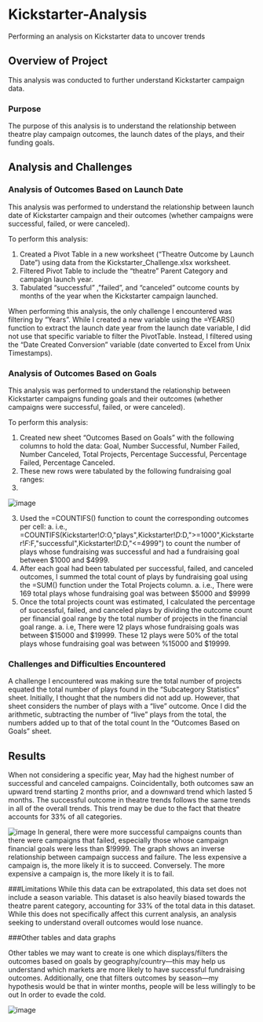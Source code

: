 # Kickstarter-Analysis
Performing an analysis on Kickstarter data to uncover trends
## Overview of Project
This analysis was conducted to further understand Kickstarter campaign data.

### Purpose
The purpose of this analysis is to understand the relationship between theatre play campaign outcomes, the launch dates of the plays, and their funding goals. 

## Analysis and Challenges

### Analysis of Outcomes Based on Launch Date

This analysis was performed to understand the relationship between launch date of Kickstarter campaign and their outcomes (whether campaigns were successful, failed, or were canceled). 

To perform this analysis:
1.	Created a Pivot Table in a new worksheet (“Theatre Outcome by Launch Date”) using data from the Kickstarter_Challenge.xlsx worksheet.
2.	Filtered Pivot Table to include the “theatre” Parent Category and campaign launch year.
3.	Tabulated “successful” ,”failed”, and “canceled” outcome counts by months of the year when the Kickstarter campaign launched.

When performing this analysis, the only challenge I encountered was filtering by “Years”. While I created a new variable using the =YEARS() function to extract the launch date year from the launch date variable, I did not use that specific variable to filter the PivotTable. Instead, I filtered using the “Date Created Conversion” variable (date converted to Excel from Unix Timestamps).

### Analysis of Outcomes Based on Goals

This analysis was performed to understand the relationship between Kickstarter campaigns funding goals and their outcomes (whether campaigns were successful, failed, or were canceled).

To perform this analysis:
1.	Created new sheet “Outcomes Based on Goals” with the following columns to hold the data: Goal, Number Successful, Number Failed, Number Canceled, Total Projects, Percentage Successful, Percentage Failed, Percentage Canceled.
2.	These new rows were tabulated by the following fundraising goal ranges: 
3.	
![image](https://user-images.githubusercontent.com/93107507/141716659-0af93e06-7afa-4884-bb9d-456f8b03ecab.png)

3.	Used the =COUNTIFS() function to count the corresponding outcomes per cell:
a.	i.e.,  =COUNTIFS(Kickstarter!$O:$O,"plays",Kickstarter!$D:$D,">=1000",Kickstarter!$F:$F,"successful",Kickstarter!$D:$D,"<=4999") to count the number of plays whose fundraising was successful and had a fundraising goal between $1000 and $4999.
4.	After each goal had been tabulated per successful, failed, and canceled outcomes, I summed the total count of plays by fundraising goal using the =SUM() function under the Total Projects column.
a.	i.e., There were 169 total plays whose fundraising goal was between $5000 and $9999
5.	Once the total projects count was estimated, I calculated the percentage of successful, failed, and canceled plays by dividing the outcome count per financial goal range by the total number of projects in the financial goal range.
a.	i.e, There were 12 plays whose fundraising goals was between $15000 and $19999. These 12 plays were 50% of the total plays whose fundraising goal was between %15000 and $19999.

### Challenges and Difficulties Encountered

A challenge I encountered was making sure the total number of projects equated the total number of plays found in the “Subcategory Statistics” sheet. Initially, I thought that the numbers did not add up. However, that sheet considers the number of plays with a “live” outcome. Once I did the arithmetic, subtracting the number of “live” plays from the total, the numbers added up to that of the total count In the “Outcomes Based on Goals” sheet.

## Results
When not considering a specific year, May had the highest number of successful and canceled campaigns. Coincidentally, both outcomes saw an upward trend starting 2 months prior, and a downward trend which lasted 5 months. The successful outcome in theatre trends follows the same trends in all of the overall trends. This trend may be due to the fact that theatre accounts for 33% of all categories. 

![image](https://user-images.githubusercontent.com/93107507/141716501-99767aec-f533-47bf-b71a-eff1558b3809.png)
In general, there were more successful campaigns counts than there were campaigns that failed, especially those whose campaign financial goals were less than $!9999. The graph shows an inverse relationship between campaign success and failure. The less expensive a campaign is, the more likely it is to succeed. Conversely. The more expensive a campaign is, the more likely it is to fail.

 
###Limitations
While this data can be extrapolated, this data set does not include a season variable. This dataset is also heavily biased towards the theatre parent category, accounting for 33% of the total data in this dataset. While this does not specifically affect this current analysis, an analysis seeking to understand overall outcomes would lose nuance. 

###Other tables and data graphs

Other tables we may want to create is one which displays/filters the outcomes based on goals by geography/country—this may help us understand which markets are more likely to have successful fundraising outcomes. Additionally, one that filters outcomes by season—my hypothesis would be that in winter months, people will be less willingly to be out In order to evade the cold.
	
![image](https://user-images.githubusercontent.com/93107507/141716515-bb0d58ca-8445-4825-a989-dacdf60a1975.png)

